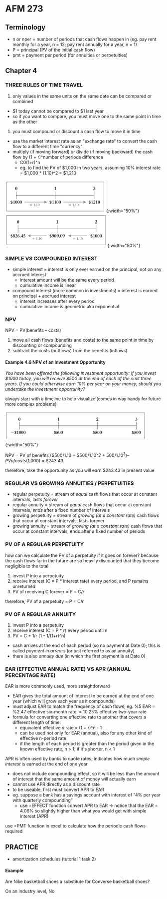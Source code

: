 # AFM 273

## Terminology

- n or nper = number of periods that cash flows happen in (eg. pay rent monthly for a year, n = 12; pay rent annually for a year, n = 1)
- P = principal (PV of the initial cash flow)
- pmt = payment per period (for annuities or perpetuities)

## Chapter 4

### THREE RULES OF TIME TRAVEL

1. only values in the same units on the same date can be compared or combined
  - $1 today cannot be compared to $1 last year
  - so if you want to compare, you must move one to the same point in time as the other
1. you must compound or discount a cash flow to move it in time
  - use the market interest rate as an "exchange rate" to convert the cash flow to a different time "currency"
  - multiply (if moving forward) or divide (if moving backward) the cash flow by (1 + r)^number of periods difference
    - C0(1+r)^n
    - eg. to find the FV of $1,000 in two years, assuming 10% interest rate = $1,000 * (1.10)^2 = $1,210

![calculating FV from PV example](/resources/uw/images/timetravel.jpg){:width="50%"} ![calculating PV from FV example](/resources/uw/images/timetravel2.jpg){:width="50%"}

### SIMPLE VS COMPOUNDED INTEREST

- simple interest = interest is only ever earned on the principal, not on any accrued interest
  - interest amount will be the same every period
  - cumulative income is linear
- compound interest (more common in investments) = interest is earned on principal + accrued interest
  - interest increases after every period
  - cumulative income is geometric aka exponential

### NPV

NPV = PV(benefits – costs)

1. move all cash flows (benefits and costs) to the same point in time by discounting or compounding
1. subtract the costs (outflows) from the benefits (inflows)

#### Example 4.6 NPV of an Investment Opportunity

*You have been offered the following investment opportunity: If you invest $1000 today, you will receive $500 at the end of each of the next three years. If you could otherwise earn 10% per year on your money, should you undertake the investment opportunity?*

always start with a timeline to help visualize (comes in way handy for future more complex problems)

![npv timeline](/resources/uw/images/npv.jpg){:width="50%"}

NPV = PV of benefits ($500/1.10 + $500/1.10^2 + $500/1.10^3) – PV of costs ($1,000) = $243.43

therefore, take the opportunity as you will earn $243.43 in present value

### REGULAR VS GROWING ANNUITIES / PERPETUITIES

- regular perpetuity = stream of *equal* cash flows that occur at constant intervals, lasts *forever*
- regular annuity = stream of *equal* cash flows that occur at constant intervals, *ends* after a fixed number of intervals
- growing perpetuity = stream of *growing (at a constant rate)* cash flows that occur at constant intervals, lasts forever
- growing annuity = stream of *growing (at a constant rate)* cash flows that occur at constant intervals, ends after a fixed number of periods

### PV OF A REGULAR PERPETUITY

how can we calculate the PV of a perpetuity if it goes on forever? because the cash flows far in the future are so heavily discounted that they become negligible to the total

1. invest P into a perpetuity
1. receive interest (C = P * interest rate) every period, and P remains unreturned
1. PV of receiving C forever = P = C/r

therefore, PV of a perpetuity = P = C/r

### PV OF A REGULAR ANNUITY

1. invest P into a perpetuity
1. receive interest (C = P * r) every period until n
1. PV = C * 1/r (1 – 1/(1+r)^n)

- cash arrives at the end of each period (so no payment at Date 0); this is called *payment in arrears* (or just referred to as an annuity)
- there is also *annuity due* (in which the first payment is at Date 0)

### EAR (EFFECTIVE ANNUAL RATE) VS APR (ANNUAL PERCENTAGE RATE)

EAR is more commonly used, more straightforward

- EAR gives the total amount of interest to be earned at the end of one year (which will grow each year as it compounds)
- must adjust EAR to match the frequency of cash flows; eg. %5 EAR = %2.47 effective six-month rate, = 10.25% effective two-year rate
- formula for converting one effective rate to another that covers a different length of time:
  - equivalent effective *n* rate = (1 + r)^n - 1
  - can be used not only for EAR (annual), also for any other kind of effective n-period rate
  - if the length of each period is greater than the period given in the known effective rate, n > 1; if it's shorter, n < 1

APR is often used by banks to quote rates; indicates how much *simple interest* is earned at the end of one year

- does not include compounding effect, so it will be less than the amount of interest that the same amount of money will actually earn
- cannot use APR directly as a discount rate
- to be useable, first must convert APR to EAR
- eg. suppose a bank has a savings account with interest of "4% per year with quarterly compounding"
  - use =EFFECT function convert APR to EAR → notice that the EAR = 4.06% so slightly higher than what you would get with simple interest (APR)

use =PMT function in excel to calculate how the periodic cash flows required

## PRACTICE

- amortization schedules (tutorial 1 task 2)

#### Example

Are Nike basketball shoes a substitute for Converse basketball shoes?

On an industry level, No
